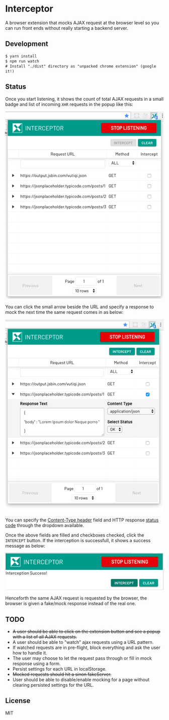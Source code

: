 # Interceptor

A browser extension that mocks AJAX request at the browser level so you
can run front ends without really starting a backend server.

## Development

```
$ yarn install
$ npm run watch
# Install "./dist" directory as "unpacked chrome extension" (google it!)
```

## Status

Once you start listening, it shows the count of total AJAX requests in a small badge and list of incoming `XHR` requests
in the popup like this:

<img src="images/interceptor_ui.png" alt="Interceptor extension popup showing a list of AJAX requests">

You can click the small arrow beside the URL and specify a response to mock the next time the same request comes in as below:

<img src="images/interceptor_textfields.png" alt="Specify mock responses using Interceptor as shown">

You can specify the [Content-Type header][content-type] field and HTTP response [status code][status-code] through the dropdown available.

Once the above fields are filled and checkboxes checked, click the `INTERCEPT` button. If the interception is successfull, it shows a success message as below:

<img src="images/intercept_success.png" alt="Success message shown by Interceptor upon sucessful interception">


Henceforth the same AJAX request is requested by the browser, the browser is given a fake/mock response instead of the real one.

## TODO

* ~~A user should be able to click on the extension button and see a popup with a list of all AJAX requests.~~
* A user should be able to "watch" ajax requests using a URL pattern.
* If watched requests are in pre-flight, block everything and ask the user how to handle it.
* The user may choose to let the request pass through or fill in mock response using a form.
* Persist settings for each URL in localStorage.
* ~~Mocked requests should hit a sinon fakeServer.~~
* User should be able to disable/enable mocking for a page without clearing persisted settings for the URL.

## License

MIT

[content-type]: https://www.w3.org/Protocols/rfc1341/4_Content-Type.html
[status-code]: https://developer.mozilla.org/en-US/docs/Web/HTTP/Status